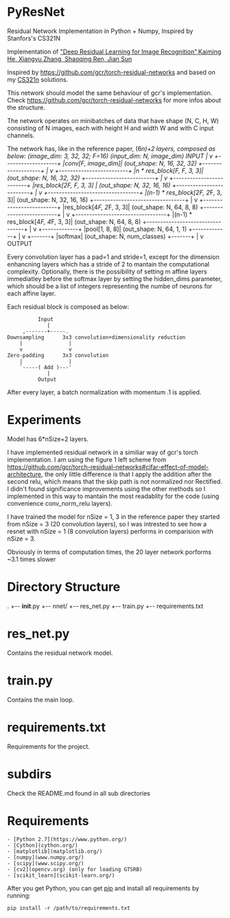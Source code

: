 # PyResNet

Residual Network Implementation in Python + Numpy, Inspired by Stanfors's CS321N

Implementation of ["Deep Residual Learning for Image Recognition",Kaiming
He, Xiangyu Zhang, Shaoqing Ren, Jian Sun](http://arxiv.org/abs/1512.03385)

Inspired by https://github.com/gcr/torch-residual-networks and based on my [CS321n](http://cs231n.github.io/) solutions.

This network should model the same behaviour of gcr's implementation.
Check https://github.com/gcr/torch-residual-networks for more infos about the structure.

The network operates on minibatches of data that have shape (N, C, H, W)
consisting of N images, each with height H and width W and with C input
channels.

The network has, like in the reference paper, (6*n)+2 layers,
composed as below:
	                                        (image_dim: 3, 32, 32; F=16)
	                                        (input_dim: N, *image_dim)
	 INPUT
	    |
	    v
	+-------------------+
	|conv[F, *image_dim]|                    (out_shape: N, 16, 32, 32)
	+-------------------+
	    |
	    v
	+-------------------------+
	|n * res_block[F, F, 3, 3]|              (out_shape: N, 16, 32, 32)
	+-------------------------+
	    |
	    v
	+-------------------------+
	|res_block[2*F, F, 3, 3]  |              (out_shape: N, 32, 16, 16)
	+-------------------------+
	    |
	    v
	+---------------------------------+
	|(n-1) * res_block[2*F, 2*F, 3, 3]|      (out_shape: N, 32, 16, 16)
	+---------------------------------+
	    |
	    v
	+-------------------------+
	|res_block[4*F, 2*F, 3, 3]|              (out_shape: N, 64, 8, 8)
	+-------------------------+
	    |
	    v
	+---------------------------------+
	|(n-1) * res_block[4*F, 4*F, 3, 3]|      (out_shape: N, 64, 8, 8)
	+---------------------------------+
	    |
	    v
	+-------------+
	|pool[1, 8, 8]|                          (out_shape: N, 64, 1, 1)
	+-------------+
	    |
	    v
	+-------+
	|softmax|                                (out_shape: N, num_classes)
	+-------+
	    |
	    v
	 OUTPUT

Every convolution layer has a pad=1 and stride=1, except for the dimension
enhancning layers which has a stride of 2 to mantain the computational
complexity.
Optionally, there is the possibility of setting m affine layers immediatley before the softmax layer by setting the hidden_dims parameter, which should be a list of integers representing the numbe of neurons for each affine layer.

Each residual block is composed as below:

	          Input
	             |
	     ,-------+-----.
	Downsampling      3x3 convolution+dimensionality reduction
	    |               |
	    v               v
	Zero-padding      3x3 convolution
	    |               |
	    `-----( Add )---'
	             |
	          Output

After every layer, a batch normalization with momentum .1 is applied.

# Experiments

Model has 6*nSize+2 layers. 

I have implemented residual network in a similiar way of gcr's torch implementation. I am using the figure 1 left scheme from https://github.com/gcr/torch-residual-networks#cifar-effect-of-model-architecture, the only little difference is that I apply the addition after the second relu, which means that the skip path is not normalized nor Rectified. I didn't found significance improvements using the other methods so I implemented in this way to mantain the most readablity for the code (using convenience conv_norm_relu layers). 

I have trained the model for nSize = 1, 3 in the reference paper they started from nSize = 3 (20 convolution layers), so I was intrested to see how a resnet with nSize = 1	(8 convolution layers) performs in comparision with nSize = 3.

Obviously in terms of computation times, the 20 layer network porforms ~3.1 times slower

# Directory Structure
.
+-- __init__.py
+-- nnet/
+-- res_net.py
+-- train.py
+-- requirements.txt

# res_net.py

Contains the residual network model.

# train.py

Contains the main loop.

# requirements.txt

Requirements for the project.

# subdirs

Check the README.md found in all sub directories

# Requirements

	- [Python 2.7](https://www.python.org/)
	- [Cython](cython.org/)
	- [matplotlib](matplotlib.org/)
	- [numpy](www.numpy.org/)
	- [scipy](www.scipy.org/)
	- [cv2](opencv.org) (only for loading GTSRB)
	- [scikit_learn](scikit-learn.org/)

After you get Python, you can get [pip](https://pypi.python.org/pypi/pip) and install all requirements by running:
	
	pip install -r /path/to/requirements.txt


